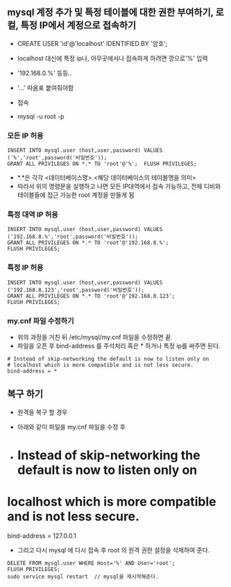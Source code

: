 ## mysql 계정 추가 및 특정 테이블에 대한 권한 부여하기, 로컬, 특정 IP에서 계정으로 접속하기

- CREATE USER 'id'@'localhost' IDENTIFIED BY '암호';
- localhost 대신에 특정 ip나, 아무곳에서나 접속하게 하려면 깡으로'%' 입력
- '192.168.0.%' 등등..
- '...' 따옴표 붙여줘야함

- 접속
- mysql -u root -p

### 모든 IP 허용
```
INSERT INTO mysql.user (host,user,password) VALUES ('%','root',password('비밀번호'));
GRANT ALL PRIVILEGES ON *.* TO 'root'@'%';  FLUSH PRIVILEGES;
```
- *.*은 각각 <데이터베이스명>.<해당 데이터베이스의 테이블명을 의미>
- 따라서 위의 명령문을 실행하고 나면 모든 IP대역에서 접속 가능하고, 전체 디비와 테이블들에 접근 가능한 root 계정을 만들게 됨

### 특정 대역 IP 허용
```
INSERT INTO mysql.user (host,user,password) VALUES ('192.168.8.%','root',password('비밀번호'));
GRANT ALL PRIVILEGES ON *.* TO 'root'@'192.168.8.%';
FLUSH PRIVILEGES;
```

### 특정 IP 허용
```
INSERT INTO mysql.user (host,user,password) VALUES ('192.168.8.123','root',password('비밀번호'));
GRANT ALL PRIVILEGES ON *.* TO 'root'@'192.168.8.123';
FLUSH PRIVILEGES;
```

### my.cnf 파일 수정하기

- 위의 과정을 거친 뒤 /etc/mysql/my.cnf 파일을 수정하면 끝.
- 파일을 오픈 후 bind-address 를 주석처리 혹은 * 하거나 특정 ip를 써주면 된다.
```
# Instead of skip-networking the default is now to listen only on
# localhost which is more compatible and is not less secure.
bind-address = *
```

## 복구 하기 
- 원격을 복구 할 경우
- 아래와 같이 파일을 my.cnf 파일을 수정 후

- # Instead of skip-networking the default is now to listen only on
# localhost which is more compatible and is not less secure.
bind-address = 127.0.0.1
- 그리고 다시 mysql 에 다시 접속 후 root 의 원격 권한 설정을 삭제하여 준다.

```
DELETE FROM mysql.user WHERE Host='%' AND User='root';
FLUSH PRIVILEGES;
sudo service mysql restart  // mysql을 재시작해준다.
```
